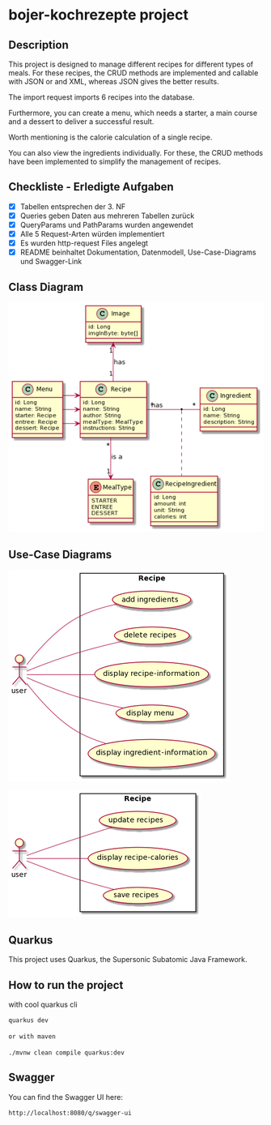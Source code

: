# bojer-kochrezepte project

## Description

This project is designed to manage different recipes for different types of meals. 
For these recipes, the CRUD methods are implemented and callable with JSON or and XML, whereas JSON gives the better results.

The import request imports 6 recipes into the database.

Furthermore, you can create a menu, which needs a starter, a main course and a dessert to deliver a successful result.

Worth mentioning is the calorie calculation of a single recipe.

You can also view the ingredients individually. For these, the CRUD methods have been implemented to simplify the management of recipes.

## Checkliste - Erledigte Aufgaben

- [X] Tabellen entsprechen der 3. NF
- [X] Queries geben Daten aus mehreren Tabellen zurück
- [X] QueryParams und PathParams wurden angewendet
- [X] Alle 5 Request-Arten würden implementiert
- [X] Es wurden http-request Files angelegt
- [X] README beinhaltet Dokumentation, Datenmodell, Use-Case-Diagrams und Swagger-Link

## Class Diagram
![class-diagram](asciidocs/images/cld.png?raw=true)

## Use-Case Diagrams
![use-case-diagram](asciidocs/images/ucd.png?raw=true)

![use-case-diagram-db](asciidocs/images/ucd-db.png?raw=true)

## Quarkus

This project uses Quarkus, the Supersonic Subatomic Java Framework.

## How to run the project

with cool quarkus cli 
```
quarkus dev

or with maven

./mvnw clean compile quarkus:dev
```

## Swagger

You can find the Swagger UI here:
```
http://localhost:8080/q/swagger-ui
```